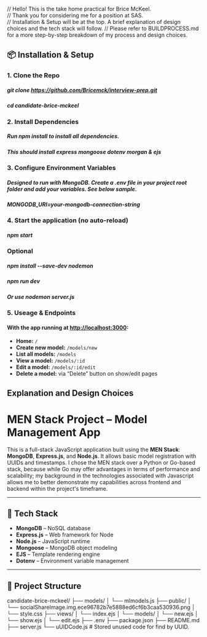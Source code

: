 // Hello! This is the take home practical for Brice McKeel.  
// Thank you for considering me for a position at SAS.  
// Installation & Setup will be at the top. A brief explanation of design choices and the tech stack will follow.
// Please refer to BUILDPROCESS.md for a more step-by-step breakdown of my process and design choices.

## 📦 Installation & Setup

### 1. Clone the Repo

##### git clone https://github.com/Bricemck/interview-prep.git
##### cd candidate-brice-mckeel

### 2. Install Dependencies

##### Run npm install to install all dependencies.
##### This should install express mongoose dotenv morgan & ejs


### 3. Configure Environment Variables

##### Designed to run with MongoDB. Create a .env file in your project root folder and add your variables.  See below sample.
##### MONGODB_URI=your-mongodb-connection-string



### 4. Start the application (no auto-reload)

##### npm start

### Optional

##### npm install --save-dev nodemon
##### npm run dev

##### Or use nodemon server.js

### 5. Useage & Endpoints

#### With the app running at [http://localhost:3000](http://localhost:3000):

- **Home:** `/`
- **Create new model:** `/models/new`
- **List all models:** `/models`
- **View a model:** `/models/:id`
- **Edit a model:** `/models/:id/edit`
- **Delete a model:** via “Delete” button on show/edit pages



## Explanation and Design Choices

# MEN Stack Project – Model Management App

This is a full-stack JavaScript application built using the **MEN Stack**: **MongoDB**, **Express.js**, and **Node.js**. It allows basic model registration with UUIDs and timestamps. I chose the MEN stack over a Python or Go-based stack, because while Go may offer advantages in terms of performance and scalability; my background in the technologies associated with Javascript allows me to better demonstrate my capabilities across frontend and backend within the project's timeframe.

---

## 🧰 Tech Stack

- **MongoDB** – NoSQL database
- **Express.js** – Web framework for Node
- **Node.js** – JavaScript runtime
- **Mongoose** – MongoDB object modeling
- **EJS** – Template rendering engine
- **Dotenv** – Environment variable management

---

## 📁 Project Structure


candidate-brice-mckeel/
├── models/
│ └── mlmodels.js
├── public/
│ └── socialShareImage.img.ece96782b7e5888ed6cf6b3caa530936.png
│ └── style.css
├── views/
│ └── index.ejs
│ └── models/
│ └── new.ejs
│ └── show.ejs
│ └── edit.ejs
├── .env
├── package.json
├── README.md
├── server.js
└── uUIDCode.js # Stored unused code for find by UUID.




